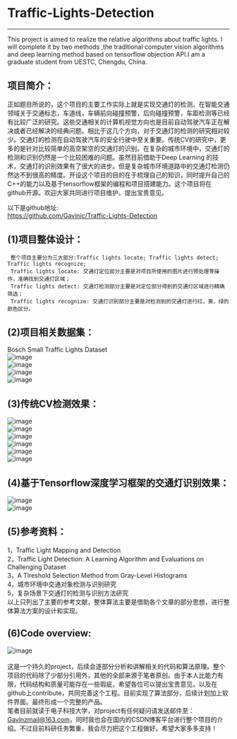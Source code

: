 # Traffic-Lights-Detection <br>
-----------
This project is aimed to realize the relative algorithms about traffic lights. I will complete it by two methods ,the  traditional computer vision algorithms and deep learning method based on tensorflow objection API.I am a graduate student from UESTC, Chengdu, China.

## 项目简介：<br>
  正如题目所说的，这个项目的主要工作实际上就是实现交通灯的检测。在智能交通领域关于交通标志，车道线，车辆前向碰撞预警，后向碰撞预警，车距检测等已经有比较广泛的研究。这些交通相关的计算机视觉方向也是目前自动驾驶汽车正在解决或者已经解决的经典问题。相比于这几个方向，对于交通灯的检测的研究相对较少。交通灯的检测在自动驾驶汽车的安全行驶中至关重要。传统CV的研究中，更多的是针对比较简单的高空架空的交通灯的识别。在复杂的城市环境中，交通灯的检测和识别仍然是一个比较困难的问题。虽然目前借助于Deep Learning 的技术，交通灯的识别效果有了很大的进步。但是复杂城市环境道路中的交通灯检测仍然达不到很高的精度。开设这个项目的目的在于梳理自己的知识，同时提升自己的C++的能力以及基于tensorflow框架的编程和项目搭建能力。这个项目将在github开源。欢迎大家共同进行项目维护。提出宝贵意见。<br>
    
以下是github地址:<br>
   https://github.com/Gavinic/Traffic-Lights-Detection   <br>

## (1)项目整体设计：<br>
     整个项目主要分为三大部分:Traffic lights locate; Traffic lights detect; Traffic lights recognize;
     Traffic lights locate: 交通灯定位部分主要是对项目所使用的图片进行预处理等操作，准确找到交通灯区域；
     Traffic lights detect: 交通灯检测部分主要是对定位部分得到的交通灯区域进行精确筛选；
     Traffic lights recognize: 交通灯识别部分主要是对检测到的交通灯进行红，黄，绿的颜色区分。 
 
## (2)项目相关数据集：<br>
Bosch Small Traffic Lights Dataset<br>
![image](https://github.com/Gavinic/Traffic-Lights-Detection/blob/master/image/b1.png)  <br>
![image](https://github.com/Gavinic/Traffic-Lights-Detection/blob/master/image/b2.png) <br>
![image](https://github.com/Gavinic/Traffic-Lights-Detection/blob/master/image/b3.png) <br>
![image](https://github.com/Gavinic/Traffic-Lights-Detection/blob/master/image/b4.png)  <br> 

## (3)传统CV检测效果：<br>
![image](https://github.com/Gavinic/Traffic-Lights-Detection/blob/master/image/1.png)  
![image](https://github.com/Gavinic/Traffic-Lights-Detection/blob/master/image/2.png) <br>
![image](https://github.com/Gavinic/Traffic-Lights-Detection/blob/master/image/3.png) <br>
![image](https://github.com/Gavinic/Traffic-Lights-Detection/blob/master/image/4.png) <br>
![image](https://github.com/Gavinic/Traffic-Lights-Detection/blob/master/image/5.png) <br>
![image](https://github.com/Gavinic/Traffic-Lights-Detection/blob/master/image/e1.png) <br>

## (4)基于Tensorflow深度学习框架的交通灯识别效果：<br>
![image](https://github.com/Gavinic/Traffic-Lights-Detection/blob/master/image/t1.png) <br>
![image](https://github.com/Gavinic/Traffic-Lights-Detection/blob/master/image/t2.png) <br>
 
## (5)参考资料：<br>
  1，Traffic Light Mapping and Detection <br>
  2，Traffic Light Detection: A Learning Algorithm and Evaluations on Challenging Dataset <br>
  3，A Tlreshold Selection Method from Gray-Level Histograms  <br>
  4，城市环境中交通对象检测与识别研究  <br>
  5，复杂场景下交通灯的检测与识别方法研究  <br>
  以上只列出了主要的参考文献，整体算法主要是借助各个文章的部分思想，进行整体算法方案的设计和实现。   <br>

## (6)Code overview:<br>
![image](https://github.com/Gavinic/Traffic-Lights-Detection/blob/master/image/7.png)  <br>
 <br>
   这是一个持久的project，后续会逐部分分析和讲解相关的代码和算法原理。整个项目的代码除了少部分引用外，其他的全部来源于笔者原创。由于本人比能力有限，代码结构和质量可能存在一些瑕疵，希望各位可以提出宝贵意见，以及在github上contribute，共同完善这个工程。目前实现了算法部分，后续计划加上软件界面。最终形成一个完整的产品。<br>
   笔者目前就读于电子科技大学，对project有任何疑问请发送邮件至：Gavinzmail@163.com，同时我也会在国内的CSDN博客平台进行整个项目的介绍。不过目前科研任务繁重，我会尽力把这个工程做好。希望大家多多支持！
 
